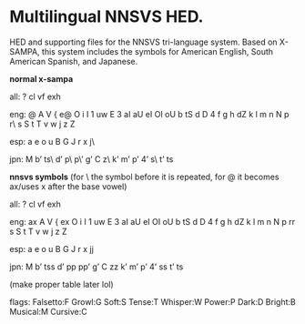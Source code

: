 # Multilingual NNSVS HED.
HED and supporting files for the NNSVS tri-language system.
Based on X-SAMPA, this system includes the symbols for American English, South American Spanish, and Japanese.

**normal x-sampa**

all:  ? cl vf exh 

eng:  @ A V { e@ O i I 1 uw E 3 aI aU eI OI oU
      b tS d D 4 f g h dZ k l m n N p r\ s S t T v w j z Z

esp:  a e o u
      B G J r x j\

jpn:  M
      b’ ts\ d’ p\ p\’ g’ C z\ k’ m’ p’ 4’ s\ t’ ts 



**nnsvs symbols** (for \ the symbol before it is repeated, for @ it becomes ax/uses x after the base vowel)

all:  ? cl vf exh 

eng:  ax A V { ex O i I 1 uw E 3 aI aU eI OI oU
      b tS d D 4 f g h dZ k l m n N p rr s S t T v w j z Z

esp:  a e o u
      B G J r x jj
      
jpn:  M
      b’ tss d’ pp pp’ g’ C zz k’ m’ p’ 4’ ss t’ ts 

(make proper table later lol)



flags:  Falsetto:F Growl:G Soft:S Tense:T Whisper:W Power:P Dark:D Bright:B Musical:M Cursive:C
